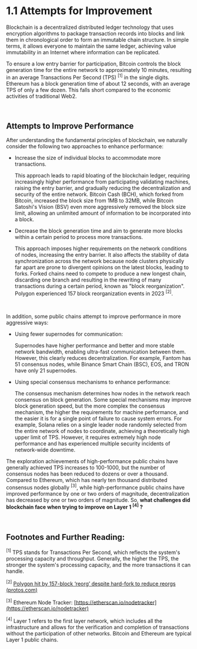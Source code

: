 # 1.1 Attempts for Improvement

Blockchain is a decentralized distributed ledger technology that uses encryption algorithms to package transaction records into blocks and link them in chronological order to form an immutable chain structure. In simple terms, it allows everyone to maintain the same ledger, achieving value immutability in an Internet where information can be replicated.

To ensure a low entry barrier for participation, Bitcoin controls the block generation time for the entire network to approximately 10 minutes, resulting in an average Transactions Per Second (TPS) <sup>[1]</sup> in the single digits. Ethereum has a block generation time of about 12 seconds, with an average TPS of only a few dozen. This falls short compared to the economic activities of traditional Web2.

&nbsp; 

## Attempts to Improve Performance

After understanding the fundamental principles of blockchain, we naturally consider the following two approaches to enhance performance:

<MdxImg src="/assets/1.1.1.gif" width="600px" alt="Bigger bLock & Faster block speed.gif" />

*   Increase the size of individual blocks to accommodate more transactions.

    This approach leads to rapid bloating of the blockchain ledger, requiring increasingly higher performance from participating validating machines, raising the entry barrier, and gradually reducing the decentralization and security of the entire network. Bitcoin Cash (BCH), which forked from Bitcoin, increased the block size from 1MB to 32MB, while Bitcoin Satoshi's Vision (BSV) even more aggressively removed the block size limit, allowing an unlimited amount of information to be incorporated into a block.

*   Decrease the block generation time and aim to generate more blocks within a certain period to process more transactions.

    This approach imposes higher requirements on the network conditions of nodes, increasing the entry barrier. It also affects the stability of data synchronization across the network because node clusters physically far apart are prone to divergent opinions on the latest blocks, leading to forks. Forked chains need to compete to produce a new longest chain, discarding one branch and resulting in the rewriting of many transactions during a certain period, known as "block reorganization". Polygon experienced 157 block reorganization events in 2023 <sup>[2]</sup>.

&nbsp; 

In addition, some public chains attempt to improve performance in more aggressive ways:

*   Using fewer supernodes for communication:

    Supernodes have higher performance and better and more stable network bandwidth, enabling ultra-fast communication between them. However, this clearly reduces decentralization. For example, Fantom has 51 consensus nodes, while Binance Smart Chain (BSC), EOS, and TRON have only 21 supernodes.

*   Using special consensus mechanisms to enhance performance:

    The consensus mechanism determines how nodes in the network reach consensus on block generation. Some special mechanisms may improve block generation speed, but the more complex the consensus mechanism, the higher the requirements for machine performance, and the easier it is for a single point of failure to cause system errors. For example, Solana relies on a single leader node randomly selected from the entire network of nodes to coordinate, achieving a theoretically high upper limit of TPS. However, it requires extremely high node performance and has experienced multiple security incidents of network-wide downtime.

The exploration achievements of high-performance public chains have generally achieved TPS increases to 100-1000, but the number of consensus nodes has been reduced to dozens or over a thousand. Compared to Ethereum, which has nearly ten thousand distributed consensus nodes globally <sup>[3]</sup>, while high-performance public chains have improved performance by one or two orders of magnitude, decentralization has decreased by one or two orders of magnitude. So, **what challenges did blockchain face when trying to improve on Layer 1 <sup>[4]</sup> ?**

&nbsp; 
## Footnotes and Further Reading:
<sup>[1]</sup> TPS stands for Transactions Per Second, which reflects the system's processing capacity and throughput. Generally, the higher the TPS, the stronger the system's processing capacity, and the more transactions it can handle.

<sup>[2]</sup> [Polygon hit by 157-block ‘reorg’ despite hard-fork to reduce reorgs (protos.com)](https://protos.com/polygon-hit-by-157-block-reorg-despite-hard-fork-to-reduce-reorgs/)

<sup>[3]</sup> Ethereum Node Tracker: [https://etherscan.io/nodetracker](https://etherscan.io/nodetracker)

<sup>[4]</sup> Layer 1 refers to the first layer network, which includes all the infrastructure and allows for the verification and completion of transactions without the participation of other networks. Bitcoin and Ethereum are typical Layer 1 public chains.

<GithubAvatar owner='lxdao-official' repo='myfirstlayer2-frontend' path='mdx/zh/1.1-attempts-for-improvement.md' />

